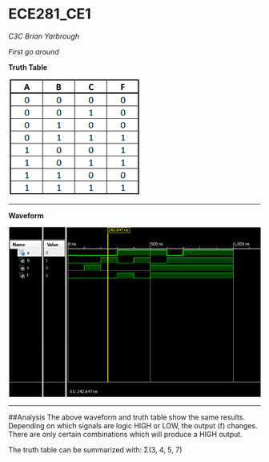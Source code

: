 ECE281_CE1
==========
_C3C Brian Yarbrough_

_First go around_


**Truth Table**

![alt text](https://github.com/byarbrough/ECE281_CE1/blob/master/table.PNG?raw=true "Truth Table")

----

**Waveform**

![alt text](https://github.com/byarbrough/ECE281_CE1/blob/master/waveform.PNG?raw=true "Waveform Image")

---

##Analysis
The above waveform and truth table show the same results.
Depending on which signals are logic HIGH or LOW, the output (f) changes.
There are only certain combinations which will produce a HIGH output.

The truth table can be summarized with:
Σ(3, 4, 5, 7)
